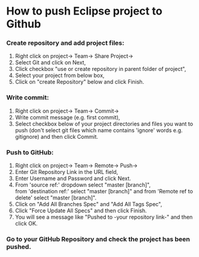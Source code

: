 # How to push Eclipse project to Github

### Create repository and add project files: 
 
1. Right click on project-> Team-> Share Project->  
2. Select Git and click on Next,  
3. Click checkbox "use or create repository in parent folder of project",  
4. Select your project from below box,  
4. Click on "create Repository" below and click Finish.  

### Write commit:
  
1. Right click on project-> Team-> Commit->  
2. Write commit message (e.g. first commit),  
3. Select checkbox below of your project directories and files you want to push
     (don't select git files which name contains 'ignore' words e.g. gitignore) and
    then click Commit.  

### Push to GitHub:  

1. Right click on project-> Team-> Remote-> Push->  
2. Enter Git Repository Link in the URL field,  
3. Enter Username and Password and click Next.  
4. From 'source ref:' dropdown select "master [branch]",  
    from 'destination ref:' select "master [branch]" and
    from 'Remote ref to delete' select "master [branch]".  
5. Click on "Add All Branches Spec" and "Add All Tags Spec",  
6. Click "Force Update All Specs" and then click Finish.  
7. You will see a message like "Pushed to -your repository link-" and then click OK.

### Go to your GitHub Repository and check the project has been pushed.